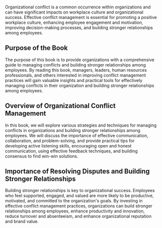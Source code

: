 
Organizational conflict is a common occurrence within organizations and can have significant impacts on workplace culture and organizational success. Effective conflict management is essential for promoting a positive workplace culture, enhancing employee engagement and motivation, improving decision-making processes, and building stronger relationships among employees.

Purpose of the Book
-------------------

The purpose of this book is to provide organizations with a comprehensive guide to managing conflicts and building stronger relationships among employees. By reading this book, managers, leaders, human resources professionals, and others interested in improving conflict management practices will gain valuable insights and practical tools for effectively managing conflicts in their organization and building stronger relationships among employees.

Overview of Organizational Conflict Management
----------------------------------------------

In this book, we will explore various strategies and techniques for managing conflicts in organizations and building stronger relationships among employees. We will discuss the importance of effective communication, collaboration, and problem-solving, and provide practical tips for developing active listening skills, encouraging open and honest communication, using effective feedback techniques, and building consensus to find win-win solutions.

Importance of Resolving Disputes and Building Stronger Relationships
--------------------------------------------------------------------

Building stronger relationships is key to organizational success. Employees who feel supported, engaged, and valued are more likely to be productive, motivated, and committed to the organization's goals. By investing in effective conflict management practices, organizations can build stronger relationships among employees, enhance productivity and innovation, reduce turnover and absenteeism, and enhance organizational reputation and brand value.
